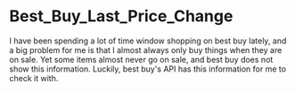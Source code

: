 # Best_Buy_Last_Price_Change

I have been spending a lot of time window shopping on best buy lately, and a big problem for me is that
I almost always only buy things when they are on sale. Yet some items almost never go on sale, and best buy does
not show this information. Luckily, best buy's API has this information for me to check it with.